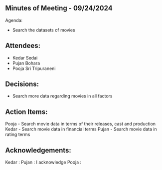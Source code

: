 ## Minutes of Meeting - 09/24/2024

Agenda:

- Search the datasets of movies

## Attendees:
 
- Kedar Sedai
- Pujan Bohara
- Pooja Sri Tripuraneni


## Decisions:

- Search more data regarding movies in all factors

## Action Items: 

Pooja - Search movie data in terms of their releases, cast and production
Kedar - Search movie data in financial terms
Pujan - Search movie data in rating terms

## Acknowledgements:

Kedar :
Pujan : I acknowledge
Pooja :
